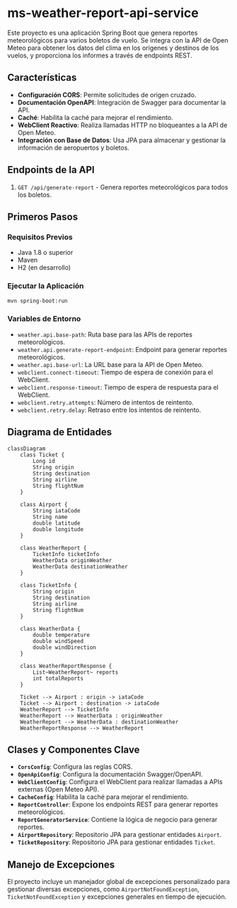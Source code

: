 # ms-weather-report-api-service

Este proyecto es una aplicación Spring Boot que genera reportes meteorológicos para varios boletos de vuelo. Se integra con la API de Open Meteo para obtener los datos del clima en los orígenes y destinos de los vuelos, y proporciona los informes a través de endpoints REST.

## Características

- **Configuración CORS**: Permite solicitudes de origen cruzado.
- **Documentación OpenAPI**: Integración de Swagger para documentar la API.
- **Caché**: Habilita la caché para mejorar el rendimiento.
- **WebClient Reactivo**: Realiza llamadas HTTP no bloqueantes a la API de Open Meteo.
- **Integración con Base de Datos**: Usa JPA para almacenar y gestionar la información de aeropuertos y boletos.

## Endpoints de la API

1. `GET /api/generate-report` - Genera reportes meteorológicos para todos los boletos.

## Primeros Pasos

### Requisitos Previos

- Java 1.8 o superior
- Maven
- H2 (en desarrollo)

### Ejecutar la Aplicación

```bash
mvn spring-boot:run
```

### Variables de Entorno

- `weather.api.base-path`: Ruta base para las APIs de reportes meteorológicos.
- `weather.api.generate-report-endpoint`: Endpoint para generar reportes meteorológicos.
- `weather.api.base-url`: La URL base para la API de Open Meteo.
- `webclient.connect-timeout`: Tiempo de espera de conexión para el WebClient.
- `webclient.response-timeout`: Tiempo de espera de respuesta para el WebClient.
- `webclient.retry.attempts`: Número de intentos de reintento.
- `webclient.retry.delay`: Retraso entre los intentos de reintento.

## Diagrama de Entidades

```mermaid
classDiagram
    class Ticket {
        Long id
        String origin
        String destination
        String airline
        String flightNum
    }
    
    class Airport {
        String iataCode
        String name
        double latitude
        double longitude
    }
    
    class WeatherReport {
        TicketInfo ticketInfo
        WeatherData originWeather
        WeatherData destinationWeather
    }

    class TicketInfo {
        String origin
        String destination
        String airline
        String flightNum
    }

    class WeatherData {
        double temperature
        double windSpeed
        double windDirection
    }

    class WeatherReportResponse {
        List~WeatherReport~ reports
        int totalReports
    }

    Ticket --> Airport : origin -> iataCode
    Ticket --> Airport : destination -> iataCode
    WeatherReport --> TicketInfo
    WeatherReport --> WeatherData : originWeather
    WeatherReport --> WeatherData : destinationWeather
    WeatherReportResponse --> WeatherReport
```

## Clases y Componentes Clave

- **`CorsConfig`**: Configura las reglas CORS.
- **`OpenApiConfig`**: Configura la documentación Swagger/OpenAPI.
- **`WebClientConfig`**: Configura el WebClient para realizar llamadas a APIs externas (Open Meteo API).
- **`CacheConfig`**: Habilita la caché para mejorar el rendimiento.
- **`ReportController`**: Expone los endpoints REST para generar reportes meteorológicos.
- **`ReportGeneratorService`**: Contiene la lógica de negocio para generar reportes.
- **`AirportRepository`**: Repositorio JPA para gestionar entidades `Airport`.
- **`TicketRepository`**: Repositorio JPA para gestionar entidades `Ticket`.

## Manejo de Excepciones

El proyecto incluye un manejador global de excepciones personalizado para gestionar diversas excepciones, como `AirportNotFoundException`, `TicketNotFoundException` y excepciones generales en tiempo de ejecución.